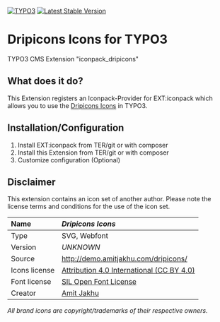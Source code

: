 [![TYPO3](https://img.shields.io/badge/TYPO3-iconpack-%23f49700?style=for-the-badge)](https://extensions.typo3.org/extension/iconpack/)
[![Latest Stable Version](https://img.shields.io/packagist/v/quellenform/t3x-iconpack-dripicons?style=for-the-badge)](https://packagist.org/packages/quellenform/t3x-iconpack-dripicons)

# Dripicons Icons for TYPO3

TYPO3 CMS Extension "iconpack_dripicons"


## What does it do?

This Extension registers an Iconpack-Provider for EXT:iconpack which allows you to use the [Dripicons Icons](http://demo.amitjakhu.com/dripicons/) in TYPO3.


## Installation/Configuration

1. Install EXT:iconpack from TER/git or with composer
2. Install this Extension from TER/git or with composer
3. Customize configuration (Optional)


## Disclaimer

This extension contains an icon set of another author. Please note the license terms and conditions for the use of the icon set.

| Name          | *Dripicons Icons*                                                                        |
| :------------ | :--------------------------------------------------------------------------------------- |
| Type          | SVG, Webfont                                                                             |
| Version       | *UNKNOWN*                                                                                |
| Source        | http://demo.amitjakhu.com/dripicons/                                                     |
| Icons license | [Attribution 4.0 International (CC BY 4.0)](http://creativecommons.org/licenses/by/4.0/) |
| Font license  | [SIL Open Font License](http://scripts.sil.org/cms/scripts/page.php?site_id=nrsi&id=OFL) |
| Creator       | [Amit Jakhu](www.amitjakhu.com)                                                          |

*All brand icons are copyright/trademarks of their respective owners.*
